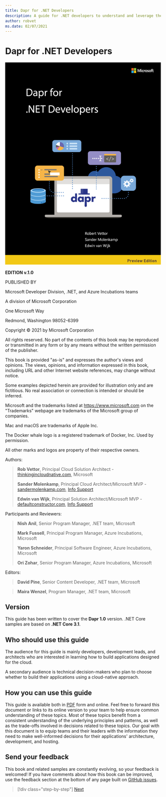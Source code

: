 ```yaml
---
title: Dapr for .NET Developers
description: A guide for .NET developers to understand and leverage the full power of Microsoft's open source Distributed Application Runtime.
author: robvet
ms.date: 02/07/2021
---
```


# Dapr for .NET Developers

![cover image](./media/cover.png)

**EDITION v.1.0**

PUBLISHED BY

Microsoft Developer Division, .NET, and Azure Incubations teams

A division of Microsoft Corporation

One Microsoft Way

Redmond, Washington 98052-6399

Copyright &copy; 2021 by Microsoft Corporation

All rights reserved. No part of the contents of this book may be reproduced or transmitted in any form or by any means without the written permission of the publisher.

This book is provided "as-is" and expresses the author's views and opinions. The views, opinions, and information expressed in this book, including URL and other Internet website references, may change without notice.

Some examples depicted herein are provided for illustration only and are fictitious. No real association or connection is intended or should be inferred.

Microsoft and the trademarks listed at <https://www.microsoft.com> on the "Trademarks" webpage are trademarks of the Microsoft group of companies.

Mac and macOS are trademarks of Apple Inc.

The Docker whale logo is a registered trademark of Docker, Inc. Used by permission.

All other marks and logos are property of their respective owners.

Authors:

> **Rob Vettor**, Principal Cloud Solution Architect - [thinkingincloudnative.com](https://thinkingincloudnative.com/about/), Microsoft
>
> **Sander Molenkamp**, Principal Cloud Architect/Microsoft MVP - [sandermolenkamp.com](https://www.sandermolenkamp.com), [Info Support](https://www.infosupport.com/en/)
>
> **Edwin van Wijk**, Principal Solution Architect/Microsoft MVP - [defaultconstructor.com](https://defaultconstructor.com), [Info Support](https://www.infosupport.com/en/)

Participants and Reviewers:

> **Nish Anil**, Senior Program Manager, .NET team, Microsoft
>
> **Mark Fussell**, Principal Program Manager, Azure Incubations, Microsoft
>
> **Yaron Schneider**, Principal Software Engineer, Azure Incubations, Microsoft
>
> **Ori Zohar**, Senior Program Manager, Azure Incubations, Microsoft

Editors:

> **David Pine**, Senior Content Developer, .NET team, Microsoft

> **Maira Wenzel**, Program Manager, .NET team, Microsoft

## Version

This guide has been written to cover the **Dapr 1.0** version. .NET Core samples are based on **.NET Core 3.1**.

## Who should use this guide

The audience for this guide is mainly developers, development leads, and architects who are interested in learning how to build applications designed for the cloud.

A secondary audience is technical decision-makers who plan to choose whether to build their applications using a cloud-native approach.

## How you can use this guide

This guide is available both in [PDF](https://dotnet.microsoft.com/download/e-book/cloud-native-azure/pdf) form and online. Feel free to forward this document or links to its online version to your team to help ensure common understanding of these topics. Most of these topics benefit from a consistent understanding of the underlying principles and patterns, as well as the trade-offs involved in decisions related to these topics. Our goal with this document is to equip teams and their leaders with the information they need to make well-informed decisions for their applications' architecture, development, and hosting.

## Send your feedback

This book and related samples are constantly evolving, so your feedback is welcomed! If you have comments about how this book can be improved, use the feedback section at the bottom of any page built on [GitHub issues](https://github.com/dotnet/docs/issues).

>[!div class="step-by-step"]
>[Next](the-world-is-distributed.md)
